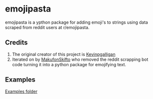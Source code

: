 # emojipasta

emojipasta is a ypthon package for adding emoji's to strings using data scraped from reddit users at r/emojipasta.

## Credits
1. The original creator of this project is [Kevinpgalligan](https://github.com/Kevinpgalligan)
2. Iterated on by [MakufonSkifto](https://github.com/MakufonSkifto/Emojifier) who removed the reddit scrapping bot code turning it into a python package for emojifying text.

## Examples

[Examples folder](https://github.com/SilasStokes/emojipasta/tree/master/examples)